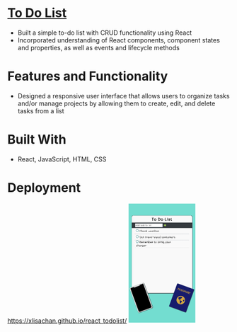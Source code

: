 # <a href="https://xlisachan.github.io/react_todolist/">To Do List</a>
* Built a simple to-do list with CRUD functionality using React
* Incorporated understanding of React components, component states and properties, as well as events and lifecycle methods

# Features and Functionality
* Designed a responsive user interface that allows users to organize tasks and/or manage projects by allowing them to create, edit, and delete tasks from a list

# Built With
* React, JavaScript, HTML, CSS

# Deployment
<a href="https://xlisachan.github.io/todolist/">https://xlisachan.github.io/react_todolist/</a>
<img width="30%" height="auto" src="https://raw.githubusercontent.com/xlisachan/react_todolist/master/public/Screenshot-todolist.png"/>
